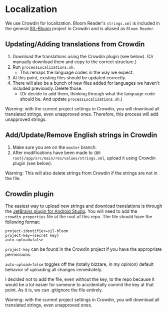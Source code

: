 # Localization

We use Crowdin for localization. Bloom Reader's `strings.xml` is included in the general [SIL-Bloom](https://crowdin.com/project/sil-bloom) project in Crowdin and is aliased as `Bloom Reader`.

## Updating/Adding translations from Crowdin

1. Download the translations using the Crowdin plugin (see below). (Or manually download them and copy to the correct structure.)
2. Run `processLocalizations.sh`.
   - This remaps the language codes in the way we expect.
3. At this point, existing files should be updated correctly.
4. There will also be a bunch of new files added for languages we haven't included previously. Delete those.
   - (Or decide to add them, thinking through what the language code should be. And update `processLocalizations.sh`.)

Warning: with the current project settings in Crowdin, you will download all translated strings, even unapproved ones. Therefore, this process will add unapproved strings.

## Add/Update/Remove English strings in Crowdin

1. Make sure you are on the `master` branch.
2. After modifications have been made to `{BR root}/app/src/main/res/values/strings.xml`, upload it using Crowdin plugin (see below).

Warning: This will also delete strings from Crowdin if the strings are not in the file.

## Crowdin plugin

The easiest way to upload new strings and download translations is through the [JetBrains plugin for Android Studio](https://plugins.jetbrains.com/plugin/9463-crowdin). You will need to add the `crowdin.properties` file at the root of this repo. The file should have the following format:

```
project-identifier=sil-bloom
project-key={secret key}
auto-upload=false
```

`project-key` can be found in the Crowdin project if you have the appropriate permissions.

`auto-upload=false` toggles off the (totally bizzare, in my opinion) default behavior of uploading all changes immediately.

I decided not to add the file, even without the key, to the repo because it would be a lot easier for someone to accidentally commit the key at that point. As it is, we can .gitignore the file entirely.

Warning: with the current project settings in Crowdin, you will download all translated strings, even unapproved ones.
